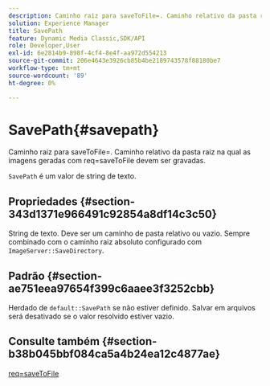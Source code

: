 ```yaml
---
description: Caminho raiz para saveToFile=. Caminho relativo da pasta raiz na qual as imagens geradas com req=saveToFile devem ser gravadas.
solution: Experience Manager
title: SavePath
feature: Dynamic Media Classic,SDK/API
role: Developer,User
exl-id: 6e2814b9-898f-4cf4-8e4f-aa972d554213
source-git-commit: 206e4643e3926cb85b4be2189743578f88180be7
workflow-type: tm+mt
source-wordcount: '89'
ht-degree: 0%

---
```


# SavePath{#savepath}

Caminho raiz para saveToFile=. Caminho relativo da pasta raiz na qual as imagens geradas com req=saveToFile devem ser gravadas.

`SavePath` é um valor de string de texto.

## Propriedades {#section-343d1371e966491c92854a8df14c3c50}

String de texto. Deve ser um caminho de pasta relativo ou vazio. Sempre combinado com o caminho raiz absoluto configurado com `ImageServer::SaveDirectory`.

## Padrão {#section-ae751eea97654f399c6aaee3f3252cbb}

Herdado de `default::SavePath` se não estiver definido. Salvar em arquivos será desativado se o valor resolvido estiver vazio.

## Consulte também {#section-b38b045bbf084ca5a4b24ea12c4877ae}

[req=saveToFile](../../../../../is-api/http-ref/image-serving-api-ref/c-http-protocol-reference/c-command-reference/r-req/r-req.md#reference-907cdb4a97034db7ad94695f25552e76)
